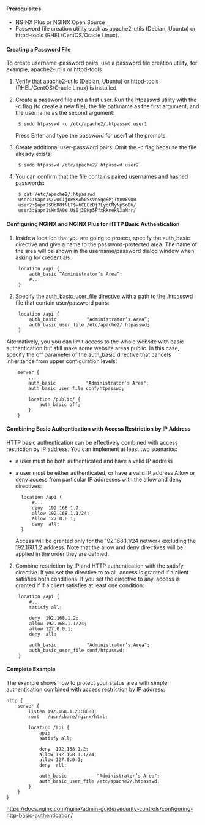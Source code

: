 #### Prerequisites
- NGINX Plus or NGINX Open Source
- Password file creation utility such as apache2-utils (Debian, Ubuntu) or httpd-tools (RHEL/CentOS/Oracle Linux).

#### Creating a Password File
To create username-password pairs, use a password file creation utility, for example, apache2-utils or httpd-tools

1. Verify that apache2-utils (Debian, Ubuntu) or httpd-tools (RHEL/CentOS/Oracle Linux) is installed.

2. Create a password file and a first user. Run the htpasswd utility with the -c flag (to create a new file), the file pathname as the first argument, and the username as the second argument:

        $ sudo htpasswd -c /etc/apache2/.htpasswd user1
    Press Enter and type the password for user1 at the prompts.

3. Create additional user-password pairs. Omit the -c flag because the file already exists:

        $ sudo htpasswd /etc/apache2/.htpasswd user2
4. You can confirm that the file contains paired usernames and hashed passwords:

        $ cat /etc/apache2/.htpasswd
        user1:$apr1$/woC1jnP$KAh0SsVn5qeSMjTtn0E9Q0
        user2:$apr1$QdR8fNLT$vbCEEzDj7LyqCMyNpSoBh/
        user3:$apr1$Mr5A0e.U$0j39Hp5FfxRkneklXaMrr/

#### Configuring NGINX and NGINX Plus for HTTP Basic Authentication
1. Inside a location that you are going to protect, specify the auth_basic directive and give a name to the password-protected area. The name of the area will be shown in the username/password dialog window when asking for credentials:

        location /api {
            auth_basic “Administrator’s Area”;
            #...
        }
2. Specify the auth_basic_user_file directive with a path to the .htpasswd file that contain user/password pairs:

        location /api {
            auth_basic           “Administrator’s Area”;
            auth_basic_user_file /etc/apache2/.htpasswd; 
        }
Alternatively, you you can limit access to the whole website with basic authentication but still make some website areas public. In this case, specify the off parameter of the auth_basic directive that cancels inheritance from upper configuration levels:

        server {
            ...
            auth_basic           "Administrator’s Area";
            auth_basic_user_file conf/htpasswd;
        
            location /public/ {
                auth_basic off;
            }
        }

#### Combining Basic Authentication with Access Restriction by IP Address
HTTP basic authentication can be effectively combined with access restriction by IP address. You can implement at least two scenarios:

- a user must be both authenticated and have a valid IP address
- a user must be either authenticated, or have a valid IP address
Allow or deny access from particular IP addresses with the allow and deny directives:

        location /api {
            #...
            deny  192.168.1.2;
            allow 192.168.1.1/24;
            allow 127.0.0.1;
            deny  all;
        }
    Access will be granted only for the 192.168.1.1/24 network excluding the 192.168.1.2 address. Note that the allow and deny directives will be applied in the order they are defined.

2. Combine restriction by IP and HTTP authentication with the satisfy directive. If you set the directive to to all, access is granted if a client satisfies both conditions. If you set the directive to any, access is granted if if a client satisfies at least one condition:

        location /api {
            #...
            satisfy all;    
        
            deny  192.168.1.2;
            allow 192.168.1.1/24;
            allow 127.0.0.1;
            deny  all;
        
            auth_basic           "Administrator’s Area";
            auth_basic_user_file conf/htpasswd;
        }

#### Complete Example
The example shows how to protect your status area with simple authentication combined with access restriction by IP address:

    http {
        server {
            listen 192.168.1.23:8080;
            root   /usr/share/nginx/html;
    
            location /api {
                api;
                satisfy all;
    
                deny  192.168.1.2;
                allow 192.168.1.1/24;
                allow 127.0.0.1;
                deny  all;
    
                auth_basic           "Administrator’s Area";
                auth_basic_user_file /etc/apache2/.htpasswd; 
            }
        }
    }
    
https://docs.nginx.com/nginx/admin-guide/security-controls/configuring-http-basic-authentication/